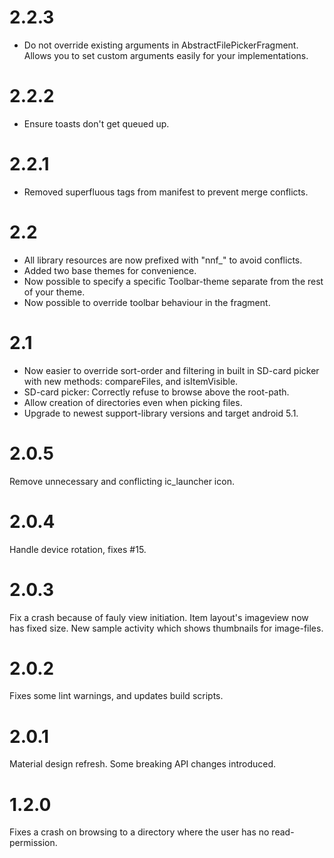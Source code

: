 # 2.2.3
- Do not override existing arguments in AbstractFilePickerFragment. Allows you
  to set custom arguments easily for your implementations.

# 2.2.2
- Ensure toasts don't get queued up.

# 2.2.1
- Removed superfluous tags from manifest to prevent merge conflicts.

# 2.2
- All library resources are now prefixed with "nnf_" to avoid conflicts.
- Added two base themes for convenience.
- Now possible to specify a specific Toolbar-theme separate from the rest
  of your theme.
- Now possible to override toolbar behaviour in the fragment.

# 2.1

- Now easier to override sort-order and filtering in built in SD-card picker
  with new methods: compareFiles, and isItemVisible.
- SD-card picker: Correctly refuse to browse above the root-path.
- Allow creation of directories even when picking files.
- Upgrade to newest support-library versions and target android 5.1.

# 2.0.5
Remove unnecessary and conflicting ic_launcher icon.

# 2.0.4
Handle device rotation, fixes #15.

# 2.0.3
Fix a crash because of fauly view initiation.
Item layout's imageview now has fixed size.
New sample activity which shows thumbnails for image-files.

# 2.0.2
Fixes some lint warnings, and updates build scripts.

# 2.0.1
Material design refresh. Some breaking API changes introduced.

# 1.2.0
Fixes a crash on browsing to a directory where the user has no read-permission.
